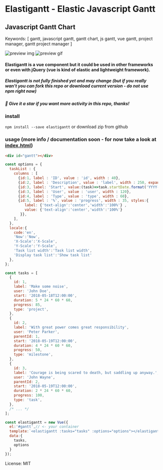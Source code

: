 # Elastigantt - Elastic Javascript Gantt
## Javascript Gantt Chart

Keywords: [ gantt, javascript gantt, gantt chart, js gantt, vue gantt, project manager, gantt project manager ]

![preview img](https://github.com/neuronetio/elastigantt/raw/master/elastigantt.jpg)
![preview gif](https://github.com/neuronetio/elastigantt/raw/master/elastigantt.gif)


#### Elastigantt is a vue component but it could be used in other frameworks or even with jQuery (vue is kind of elastic and lightweight framework).

##### Elastigantt is not fully finished yet and may change (but if you really wan't you can fork this repo or download current version - do not use npm right now)

##### :star2: Give it a star if you want more activity in this repo, thanks!

### install
`npm install --save elastigantt` or download zip from github

### usage (more info / documentation soon - for now take a look at [index.html](https://github.com/neuronetio/elastigantt/blob/master/index.html))
```html
<div id="gantt"></div>
```
```javascript
const options = {
  taskList : {
    columns : [
      {id:1, label : 'ID', value : 'id', width : 40},
      {id:2, label : 'Description', value : 'label', width : 250, expander:true},
      {id:3, label: 'Start', value:(task)=>task.startDate.format('YYYY-MM-DD'), width:100},
      {id:3, label : 'User', value : 'user', width : 120},
      {id:4, label : 'Type', value : 'type', width : 60},
      {id:5, label : '%', value : 'progress', width : 35, styles:{
         label: {'text-align':'center','width':'100%'} ,
         value: {'text-align':'center','width':'100%'}
       }},
    ],
  },
  locale:{
    code:'en',
    'Now':'Now',
    'X-Scale':'X-Scale',
    'Y-Scale':'Y-Scale',
    'Task list width':'Task list width',
    'Display task list':'Show task list'
  },
};

const tasks = [
  {
    id: 1,
    label: 'Make some noise',
    user: 'John Doe',
    start: '2018-05-18T12:00:00',
    duration: 5 * 24 * 60 * 60,
    progress: 85,
    type: 'project',
  },
  {
    id: 2,
    label: 'With great power comes great responsibility',
    user: 'Peter Parker',
    parentId: 1,
    start: '2018-05-19T12:00:00',
    duration: 4 * 24 * 60 * 60,
    progress: 50,
    type: 'milestone',
  },
  {
    id: 3,
    label: 'Courage is being scared to death, but saddling up anyway.',
    user: 'John Wayne',
    parentId: 2,
    start: '2018-05-19T12:00:00',
    duration: 2 * 24 * 60 * 60,
    progress: 100,
    type: 'task',
  },
  /* ... */
];

const elastigantt = new Vue({
  el:'#gantt',// <- your container
  template:`<elastigantt :tasks="tasks" :options="options"></elastigantt>`,
  data:{
    tasks,
    options
  }
});
```

License: MIT
